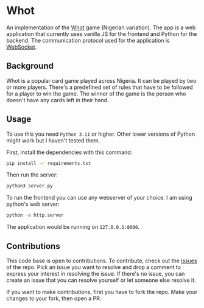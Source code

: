 # Whot

An implementation of the [Whot](https://en.wikipedia.org/wiki/Whot!) game (Nigerian variation). The app is a web application that currently uses vanilla JS for the frontend and Python for the backend. The communication protocol used for the application is [WebSocket](https://en.wikipedia.org/wiki/WebSocket).

## Background 

Whot is a popular card game played across Nigeria. It can be played by two or more players. There's a predefined set of rules that have to be followed for a player to win the game. The winner of the game is the person who doesn't have any cards left in their hand.

## Usage

To use this you need `Python 3.11` or higher. Other lower versions of Python might work but I haven't tested them.

First, install the dependencies with this command:

```bash
pip install -r requirements.txt
```

Then run the server:

```bash
python3 server.py
```

To run the frontend you can use any webserver of your choice. I am using python's web server:

```bash
python -m http.server
```

The application would be running on `127.0.0.1:8000`.


## Contributions

This code base is open to contributions. To contribute, check out the [issues](https://github.com/EteimZ/whot/issues) of the repo. Pick an issue you want to resolve and drop a comment to express your interest in resolving the issue. If there's no issue, you can create an issue that you can resolve yourself or let someone else resolve it.

If you want to make contributions, first you have to fork the repo. Make your changes to your fork, then open a PR.
